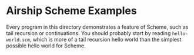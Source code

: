 Airship Scheme Examples
=======================

Every program in this directory demonstrates a feature of Scheme, such
as tail recursion or continuations. You should probably start by
reading `hello-world.scm`, which is more of a tail recursion hello
world than the simplest possible hello world for Scheme.

